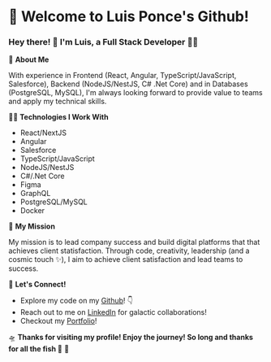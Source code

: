 # 🚀 Welcome to Luis Ponce's Github!

### Hey there! 👋 I'm Luis, a Full Stack Developer 🧑‍🚀

🌟 **About Me**  

With experience in Frontend (React, Angular, TypeScript/JavaScript, Salesforce), Backend (NodeJS/NestJS, C# .Net Core) and in Databases (PostgreSQL, MySQL), I'm always looking forward to provide value to teams and apply my technical skills.

🧑‍💻 **Technologies I Work With**

- React/NextJS
- Angular
- Salesforce
- TypeScript/JavaScript
- NodeJS/NestJS
- C#/.Net Core
- Figma
- GraphQL
- PostgreSQL/MySQL
- Docker

🚀 **My Mission**  

My mission is to lead company success and build digital platforms that that achieves client statisfaction. Through code, creativity, leadership (and a cosmic touch ✨), I aim to achieve client satisfaction and lead teams to success.

🌠 **Let's Connect!**

- Explore my code on my [Github](https://github.com/LuisDev99)! 👇
- Reach out to me on [LinkedIn](https://www.linkedin.com/in/luis-gerardo-ponce-rodriguez-1277a5140/) for galactic collaborations!
- Checkout my [Portfolio](https://luisdev99.github.io/)!

🛸 **Thanks for visiting my profile! Enjoy the journey! So long and thanks for all the fish 👋** 🌌
